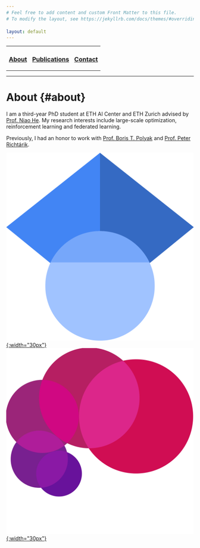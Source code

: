 ```yaml
---
# Feel free to add content and custom Front Matter to this file.
# To modify the layout, see https://jekyllrb.com/docs/themes/#overriding-theme-defaults

layout: default
---
```

<table>
  <tr>
    <td style="border:none">
      <a href="#about"><h3>About</h3></a>
    </td>
    <td style="border:none">
      <a href="/publications"><h3>Publications</h3></a>
    </td>
    <td style="border:none">
      <a href="/contact"><h3>Contact</h3></a>
    </td>
  </tr>
</table>

---
# About {#about}

I am a third-year PhD student at ETH AI Center and ETH Zurich advised by [Prof. Niao He](https://odi.inf.ethz.ch/niaohe). My research interests include large-scale optimization, reinforcement learning and federated learning.

Previously, I had an honor to work with [Prof. Boris T. Polyak](https://scholar.google.com/citations?user=Zhlib28AAAAJ&hl=en) and [Prof. Peter Richtárik](https://richtarik.org).

[![Google Scholar](/assets/google_scholar_logo.png){:width="30px"}](https://scholar.google.com/citations?user=UCOWHb4AAAAJ&hl=en)
[![Google Scholar](/assets/ai_center_logo.jpeg){:width="30px"}](https://ai.ethz.ch/about-us/people/doctoral-students.html)
